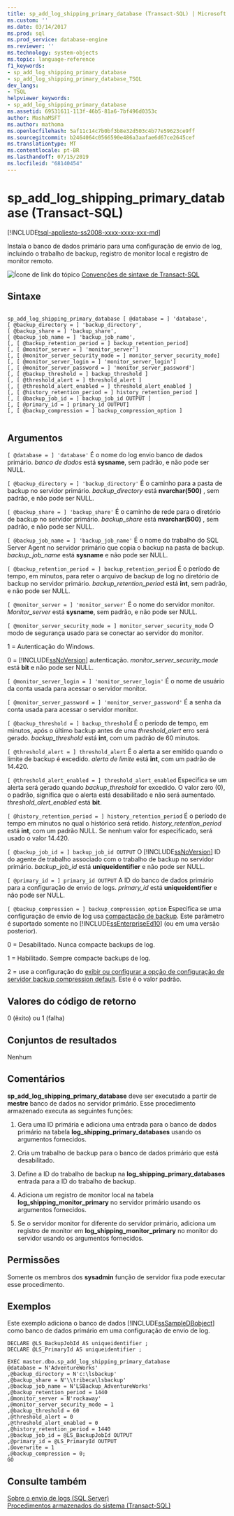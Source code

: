 ```yaml
---
title: sp_add_log_shipping_primary_database (Transact-SQL) | Microsoft Docs
ms.custom: ''
ms.date: 03/14/2017
ms.prod: sql
ms.prod_service: database-engine
ms.reviewer: ''
ms.technology: system-objects
ms.topic: language-reference
f1_keywords:
- sp_add_log_shipping_primary_database
- sp_add_log_shipping_primary_database_TSQL
dev_langs:
- TSQL
helpviewer_keywords:
- sp_add_log_shipping_primary_database
ms.assetid: 69531611-113f-46b5-81a6-7bf496d0353c
author: MashaMSFT
ms.author: mathoma
ms.openlocfilehash: 5af11c14c7b0bf3b8e32d503c4b77e59623ce9ff
ms.sourcegitcommit: b2464064c0566590e486a3aafae6d67ce2645cef
ms.translationtype: MT
ms.contentlocale: pt-BR
ms.lasthandoff: 07/15/2019
ms.locfileid: "68140454"
---
```

# <a name="spaddlogshippingprimarydatabase-transact-sql"></a>sp_add_log_shipping_primary_database (Transact-SQL)
[!INCLUDE[tsql-appliesto-ss2008-xxxx-xxxx-xxx-md](../../includes/tsql-appliesto-ss2008-xxxx-xxxx-xxx-md.md)]

  Instala o banco de dados primário para uma configuração de envio de log, incluindo o trabalho de backup, registro de monitor local e registro de monitor remoto.  
  
 ![Ícone de link do tópico](../../database-engine/configure-windows/media/topic-link.gif "Ícone de link do tópico") [Convenções de sintaxe de Transact-SQL](../../t-sql/language-elements/transact-sql-syntax-conventions-transact-sql.md)  
  
## <a name="syntax"></a>Sintaxe  
  
```  
  
sp_add_log_shipping_primary_database [ @database = ] 'database',   
[ @backup_directory = ] 'backup_directory',   
[ @backup_share = ] 'backup_share',   
[ @backup_job_name = ] 'backup_job_name',   
[, [ @backup_retention_period = ] backup_retention_period]  
[, [ @monitor_server = ] 'monitor_server']  
[, [ @monitor_server_security_mode = ] monitor_server_security_mode]  
[, [ @monitor_server_login = ] 'monitor_server_login']  
[, [ @monitor_server_password = ] 'monitor_server_password']  
[, [ @backup_threshold = ] backup_threshold ]   
[, [ @threshold_alert = ] threshold_alert ]   
[, [ @threshold_alert_enabled = ] threshold_alert_enabled ]   
[, [ @history_retention_period = ] history_retention_period ]  
[, [ @backup_job_id = ] backup_job_id OUTPUT ]  
[, [ @primary_id = ] primary_id OUTPUT]  
[, [ @backup_compression = ] backup_compression_option ]  
  
```  
  
## <a name="arguments"></a>Argumentos  
`[ @database = ] 'database'` É o nome do log envio banco de dados primário. *banco de dados* está **sysname**, sem padrão, e não pode ser NULL.  
  
`[ @backup_directory = ] 'backup_directory'` É o caminho para a pasta de backup no servidor primário. *backup_directory* está **nvarchar(500)** , sem padrão, e não pode ser NULL.  
  
`[ @backup_share = ] 'backup_share'` É o caminho de rede para o diretório de backup no servidor primário. *backup_share* está **nvarchar(500)** , sem padrão, e não pode ser NULL.  
  
`[ @backup_job_name = ] 'backup_job_name'` É o nome do trabalho do SQL Server Agent no servidor primário que copia o backup na pasta de backup. *backup_job_name* está **sysname** e não pode ser NULL.  
  
`[ @backup_retention_period = ] backup_retention_period` É o período de tempo, em minutos, para reter o arquivo de backup de log no diretório de backup no servidor primário. *backup_retention_period* está **int**, sem padrão, e não pode ser NULL.  
  
`[ @monitor_server = ] 'monitor_server'` É o nome do servidor monitor. *Monitor_server* está **sysname**, sem padrão, e não pode ser NULL.  
  
`[ @monitor_server_security_mode = ] monitor_server_security_mode` O modo de segurança usado para se conectar ao servidor do monitor.  
  
 1 = Autenticação do Windows.  
  
 0 = [!INCLUDE[ssNoVersion](../../includes/ssnoversion-md.md)] autenticação. *monitor_server_security_mode* está **bit** e não pode ser NULL.  
  
`[ @monitor_server_login = ] 'monitor_server_login'` É o nome de usuário da conta usada para acessar o servidor monitor.  
  
`[ @monitor_server_password = ] 'monitor_server_password'` É a senha da conta usada para acessar o servidor monitor.  
  
`[ @backup_threshold = ] backup_threshold` É o período de tempo, em minutos, após o último backup antes de uma *threshold_alert* erro será gerado. *backup_threshold* está **int**, com um padrão de 60 minutos.  
  
`[ @threshold_alert = ] threshold_alert` É o alerta a ser emitido quando o limite de backup é excedido. *alerta de limite* está **int**, com um padrão de 14.420.  
  
`[ @threshold_alert_enabled = ] threshold_alert_enabled` Especifica se um alerta será gerado quando *backup_threshold* for excedido. O valor zero (0), o padrão, significa que o alerta está desabilitado e não será aumentado. *threshold_alert_enabled* está **bit**.  
  
`[ @history_retention_period = ] history_retention_period` É o período de tempo em minutos no qual o histórico será retido. *history_retention_period* está **int**, com um padrão NULL. Se nenhum valor for especificado, será usado o valor 14.420.  
  
`[ @backup_job_id = ] backup_job_id OUTPUT` O [!INCLUDE[ssNoVersion](../../includes/ssnoversion-md.md)] ID do agente de trabalho associado com o trabalho de backup no servidor primário. *backup_job_id* está **uniqueidentifier** e não pode ser NULL.  
  
`[ @primary_id = ] primary_id OUTPUT` A ID do banco de dados primário para a configuração de envio de logs. *primary_id* está **uniqueidentifier** e não pode ser NULL.  
  
`[ @backup_compression = ] backup_compression_option` Especifica se uma configuração de envio de log usa [compactação de backup](../../relational-databases/backup-restore/backup-compression-sql-server.md). Este parâmetro é suportado somente no [!INCLUDE[ssEnterpriseEd10](../../includes/ssenterpriseed10-md.md)] (ou em uma versão posterior).  
  
 0 = Desabilitado. Nunca compacte backups de log.  
  
 1 = Habilitado. Sempre compacte backups de log.  
  
 2 = use a configuração do [exibir ou configurar a opção de configuração de servidor backup compression default](../../database-engine/configure-windows/view-or-configure-the-backup-compression-default-server-configuration-option.md). Este é o valor padrão.  
  
## <a name="return-code-values"></a>Valores do código de retorno  
 0 (êxito) ou 1 (falha)  
  
## <a name="result-sets"></a>Conjuntos de resultados  
 Nenhum  
  
## <a name="remarks"></a>Comentários  
 **sp_add_log_shipping_primary_database** deve ser executado a partir de **mestre** banco de dados no servidor primário. Esse procedimento armazenado executa as seguintes funções:  
  
1.  Gera uma ID primária e adiciona uma entrada para o banco de dados primário na tabela **log_shipping_primary_databases** usando os argumentos fornecidos.  
  
2.  Cria um trabalho de backup para o banco de dados primário que está desabilitado.  
  
3.  Define a ID do trabalho de backup na **log_shipping_primary_databases** entrada para a ID do trabalho de backup.  
  
4.  Adiciona um registro de monitor local na tabela **log_shipping_monitor_primary** no servidor primário usando os argumentos fornecidos.  
  
5.  Se o servidor monitor for diferente do servidor primário, adiciona um registro de monitor em **log_shipping_monitor_primary** no monitor do servidor usando os argumentos fornecidos.  
  
## <a name="permissions"></a>Permissões  
 Somente os membros dos **sysadmin** função de servidor fixa pode executar esse procedimento.  
  
## <a name="examples"></a>Exemplos  
 Este exemplo adiciona o banco de dados [!INCLUDE[ssSampleDBobject](../../includes/sssampledbobject-md.md)] como banco de dados primário em uma configuração de envio de log.  
  
```  
DECLARE @LS_BackupJobId AS uniqueidentifier ;  
DECLARE @LS_PrimaryId AS uniqueidentifier ;  
  
EXEC master.dbo.sp_add_log_shipping_primary_database   
@database = N'AdventureWorks'   
,@backup_directory = N'c:\lsbackup'   
,@backup_share = N'\\tribeca\lsbackup'   
,@backup_job_name = N'LSBackup_AdventureWorks'   
,@backup_retention_period = 1440  
,@monitor_server = N'rockaway'   
,@monitor_server_security_mode = 1   
,@backup_threshold = 60   
,@threshold_alert = 0   
,@threshold_alert_enabled = 0   
,@history_retention_period = 1440   
,@backup_job_id = @LS_BackupJobId OUTPUT   
,@primary_id = @LS_PrimaryId OUTPUT   
,@overwrite = 1   
,@backup_compression = 0;  
GO  
```  
  
## <a name="see-also"></a>Consulte também  
 [Sobre o envio de logs &#40;SQL Server&#41;](../../database-engine/log-shipping/about-log-shipping-sql-server.md)   
 [Procedimentos armazenados do sistema &#40;Transact-SQL&#41;](../../relational-databases/system-stored-procedures/system-stored-procedures-transact-sql.md)  
  
  
